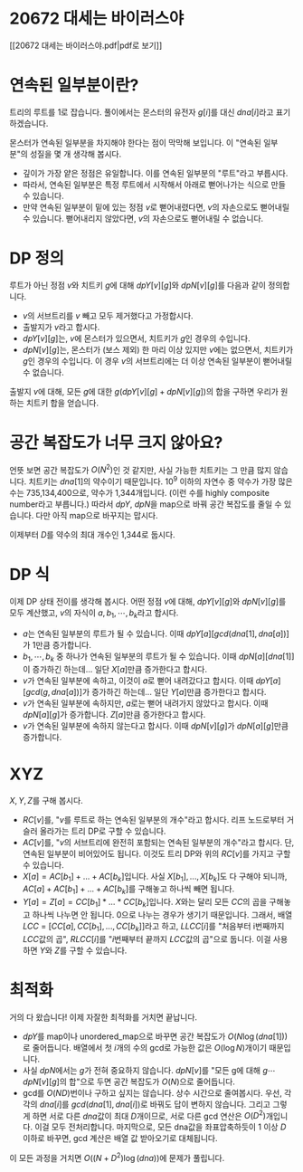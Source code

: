 # 20672 대세는 바이러스야
[[20672 대세는 바이러스야.pdf|pdf로 보기]]

# 연속된 일부분이란?
트리의 루트를 1로 잡습니다. 풀이에서는 몬스터의 유전자 $g[i]$를 대신 $dna[i]$라고 표기하겠습니다.

몬스터가 연속된 일부분을 차지해야 한다는 점이 막막해 보입니다. 이 "연속된 일부분"의 성질을 몇 개 생각해 봅시다.
* 깊이가 가장 얕은 정점은 유일합니다. 이를 연속된 일부분의 "루트"라고 부릅시다.
* 따라서, 연속된 일부분은 특정 루트에서 시작해서 아래로 뻗어나가는 식으로 만들 수 있습니다.
* 만약 연속된 일부분이 밑에 있는 정점 $v$로 뻗어내렸다면, $v$의 자손으로도 뻗어내릴 수 있습니다. 뻗어내리지 않았다면, $v$의 자손으로도 뻗어내릴 수 없습니다.

# DP 정의
루트가 아닌 정점 $v$와 치트키 $g$에 대해 $dpY[v][g]$와 $dpN[v][g]$를 다음과 같이 정의합니다.
* $v$의 서브트리를 $v$ 빼고 모두 제거했다고 가정합시다.
* 출발지가 $v$라고 합시다.
* $dpY[v][g]$는, $v$에 몬스터가 있으면서, 치트키가 $g$인 경우의 수입니다.
* $dpN[v][g]$는, 몬스터가 (보스 제외) 한 마리 이상 있지만 $v$에는 없으면서, 치트키가 $g$인 경우의 수입니다. 이 경우 $v$의 서브트리에는 더 이상 연속된 일부분이 뻗어내릴 수 없습니다.

출발지 $v$에 대해, 모든 $g$에 대한 $g(dpY[v][g] + dpN[v][g])$의 합을 구하면 우리가 원하는 치트키 합을 얻습니다.

# 공간 복잡도가 너무 크지 않아요?
언뜻 보면 공간 복잡도가 $O(N^2)$인 것 같지만, 사실 가능한 치트키는 그 만큼 많지 않습니다. 치트키는 $dna[1]$의 약수이기 때문입니다. $10^9$ 이하의 자연수 중 약수가 가장 많은 수는 735,134,400으로, 약수가 1,344개입니다. (이런 수를 highly composite number라고 부릅니다.) 따라서 $dpY$, $dpN$을 map으로 바꿔 공간 복잡도를 줄일 수 있습니다. 다만 아직 map으로 바꾸지는 맙시다.

이제부터 $D$를 약수의 최대 개수인 1,344로 둡시다.

# DP 식
이제 DP 상태 전이를 생각해 봅시다. 어떤 정점 $v$에 대해, $dpY[v][g]$와 $dpN[v][g]$를 모두 계산했고, $v$의 자식이 $a, b_1, \cdots, b_k$라고 합시다.
* $a$는 연속된 일부분의 루트가 될 수 있습니다. 이때 $dpY[a][gcd(dna[1], dna[a])]$가 1만큼 증가합니다.
* $b_1, \cdots, b_k$ 중 하나가 연속된 일부분의 루트가 될 수 있습니다. 이때 $dpN[a][dna[1]]$이 증가하긴 하는데... 일단 $X[a]$만큼 증가한다고 합시다.
* $v$가 연속된 일부분에 속하고, 이것이 $a$로 뻗어 내려갔다고 합시다. 이때 $dpY[a][gcd(g, dna[a])]$가 증가하긴 하는데... 일단 $Y[a]$만큼 증가한다고 합시다.
* $v$가 연속된 일부분에 속하지만, $a$로는 뻗어 내려가지 않았다고 합시다. 이때 $dpN[a][g]$가 증가합니다. $Z[a]$만큼 증가한다고 합시다.
* $v$가 연속된 일부분에 속하지 않는다고 합시다. 이때 $dpN[v][g]$가 $dpN[a][g]$만큼 증가합니다.

# XYZ
$X, Y, Z$를 구해 봅시다.

* $RC[v]$를, "$v$를 루트로 하는 연속된 일부분의 개수"라고 합시다. 리프 노드로부터 거슬러 올라가는 트리 DP로 구할 수 있습니다.
* $AC[v]$를, "$v$의 서브트리에 완전히 포함되는 연속된 일부분의 개수"라고 합시다. 단, 연속된 일부분이 비어있어도 됩니다. 이것도 트리 DP와 위의 $RC[v]$를 가지고 구할 수 있습니다.
* $X[a] = AC[b_1] + ... + AC[b_k]$입니다. 사실 $X[b_1], ..., X[b_k]$도 다 구해야 되니까, $AC[a] + AC[b_1] + ... + AC[b_k]$를 구해놓고 하나씩 빼면 됩니다.
* $Y[a] = Z[a] = CC[b_1] * ... * CC[b_k]$입니다. $X$와는 달리 모든 $CC$의 곱을 구해놓고 하나씩 나누면 안 됩니다. 0으로 나누는 경우가 생기기 때문입니다. 그래서, 배열 $LCC$ = $[CC[a], CC[b_1], ..., CC[b_k]]$라고 하고, $LLCC[i]$를 "처음부터 i번째까지 $LCC$값의 곱", $RLCC[i]$를 "$i$번째부터 끝까지 $LCC$값의 곱"으로 둡니다. 이걸 사용하면 $Y$와 $Z$를 구할 수 있습니다.

# 최적화
거의 다 왔습니다! 이제 자잘한 최적화를 거치면 끝납니다.
* $dpY$를 map이나 unordered_map으로 바꾸면 공간 복잡도가 $O(N \log(dna[1]))$로 줄어듭니다. 배열에서 첫 $i$개의 수의 gcd로 가능한 값은 $O(\log N)$개이기 때문입니다.
* 사실 $dpN$에서는 $g$가 전혀 중요하지 않습니다. $dpN[v]$를 "모든 g에 대해 $g\cdots dpN[v][g]$의 합"으로 두면 공간 복잡도가 $O(N)$으로 줄어듭니다.
* gcd를 $O(ND)$번이나 구하고 싶지는 않습니다. 상수 시간으로 줄여봅시다. 우선, 각각의 $dna[i]$를 $gcd(dna[1], dna[i])$로 바꿔도 답이 변하지 않습니다. 그리고 그렇게 하면 서로 다른 $dna$값이 최대 $D$개이므로, 서로 다른 gcd 연산은 $O(D^2)$개입니다. 이걸 모두 전처리합니다. 마지막으로, 모든 dna값을 좌표압축하듯이 1 이상 $D$ 이하로 바꾸면, gcd 계산은 배열 값 받아오기로 대체됩니다.

이 모든 과정을 거치면 $O((N+D^2)\log(dna))$에 문제가 풀립니다.